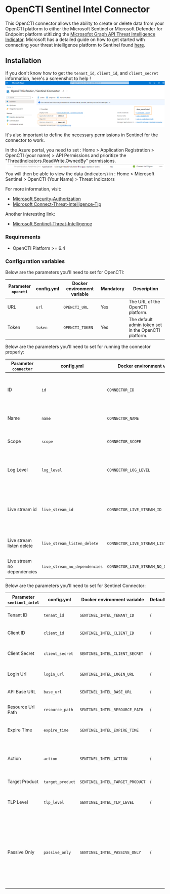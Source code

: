 # OpenCTI Sentinel Intel Connector

This OpenCTI connector allows the ability to create or delete data from your OpenCTI platform to either the Microsoft
Sentinel or Microsoft Defender for Endpoint platform utitlizing
the [Microsofot Graph API Threat Intelligence Indicator](https://learn.microsoft.com/en-us/graph/api/resources/tiindicator?view=graph-rest-beta).
Microsoft has a detailed guide on how to get started with connecting your threat intelligence platform to Sentinel
found [here](https://learn.microsoft.com/en-us/azure/architecture/example-scenario/data/sentinel-threat-intelligence#import-threat-indicators-with-the-platforms-data-connector).

## Installation

If you don't know how to get the `tenant_id`, `client_id`, and `client_secret` information, here's a screenshot to
help !
![Sentinel_variables](./doc/sentinel_info_variables.png)

It's also important to define the necessary permissions in Sentinel for the connector to work.

In the Azure portal, you need to set :
Home > Application Registration > OpenCTI (your name) > API Permissions
and prioritize the "ThreatIndicators.ReadWrite.OwnedBy" permissions.
![Sentinel_permission](./doc/permission_mandatory.png)
You will then be able to view the data (indicators) in :
Home > Microsoft Sentinel > OpenCTI (Your Name) > Threat Indicators

For more information, visit:

- [Microsoft Security-Authorization](https://learn.microsoft.com/en-us/graph/security-authorization)
- [Microsoft Connect-Threat-Intelligence-Tip](https://learn.microsoft.com/en-us/azure/sentinel/connect-threat-intelligence-tip)

Another interesting link:

- [Microsoft Sentinel-Threat-Intelligence](https://learn.microsoft.com/en-us/azure/architecture/example-scenario/data/sentinel-threat-intelligence#import-threat-indicators-with-the-platforms-data-connector)

### Requirements

- OpenCTI Platform >= 6.4

### Configuration variables

Below are the parameters you'll need to set for OpenCTI:

| Parameter `opencti` | config.yml | Docker environment variable | Mandatory | Description                                          |
|---------------------|------------|-----------------------------|-----------|------------------------------------------------------|
| URL                 | `url`      | `OPENCTI_URL`               | Yes       | The URL of the OpenCTI platform.                     |
| Token               | `token`    | `OPENCTI_TOKEN`             | Yes       | The default admin token set in the OpenCTI platform. |

Below are the parameters you'll need to set for running the connector properly:

| Parameter `connector`       | config.yml                    | Docker environment variable             | Default | Mandatory | Example                                | Description                                                                            |
|-----------------------------|-------------------------------|-----------------------------------------|---------|-----------|----------------------------------------|----------------------------------------------------------------------------------------|
| ID                          | `id`                          | `CONNECTOR_ID`                          | /       | Yes       | `fe418972-1b42-42c9-a665-91544c1a9939` | A unique `UUIDv4` identifier for this connector instance.                              |
| Name                        | `name`                        | `CONNECTOR_NAME`                        | /       | Yes       | `Microsoft Sentinel`                   | Full name of the connector : `Microsoft Sentinel`.                                     |
| Scope                       | `scope`                       | `CONNECTOR_SCOPE`                       | /       | Yes       | `sentinel`                             | Must be `sentinel`, not used in this connector.                                        |
| Log Level                   | `log_level`                   | `CONNECTOR_LOG_LEVEL`                   | /       | Yes       | `error`                                | Determines the verbosity of the logs. Options are `debug`, `info`, `warn`, or `error`. |
| Live stream id              | `live_stream_id`              | `CONNECTOR_LIVE_STREAM_ID`              | /       | Yes       | `9f204482-47a4-4fa4-b88b-ff4f390f31dd` | The Live Stream ID of the stream created in the OpenCTI interface. A unique `UUIDv4`.  |
| Live stream listen delete   | `live_stream_listen_delete`   | `CONNECTOR_LIVE_STREAM_LISTEN_DELETE`   | /       | Yes       | `true`                                 | The Live Stream listen delete must be `true`.                                          |
| Live stream no dependencies | `live_stream_no_dependencies` | `CONNECTOR_LIVE_STREAM_NO_DEPENDENCIES` | /       | Yes       | `true`                                 | The Live Stream no dependencies must be `true`.                                        |

Below are the parameters you'll need to set for Sentinel Connector:

| Parameter `sentinel_intel` | config.yml       | Docker environment variable     | Default | Mandatory | Example                       | Description                                                                                                                                                                                                                                                                                                                                                       |
|----------------------------|------------------|---------------------------------|---------|-----------|-------------------------------|-------------------------------------------------------------------------------------------------------------------------------------------------------------------------------------------------------------------------------------------------------------------------------------------------------------------------------------------------------------------|
| Tenant ID                  | `tenant_id`      | `SENTINEL_INTEL_TENANT_ID`      | /       | Yes       | /                             | Your Azure App Tenant ID, see the screenshot to help you find this information.                                                                                                                                                                                                                                                                                   |
| Client ID                  | `client_id`      | `SENTINEL_INTEL_CLIENT_ID`      | /       | Yes       | /                             | Your Azure App Client ID, see the screenshot to help you find this information.                                                                                                                                                                                                                                                                                   |
| Client Secret              | `client_secret`  | `SENTINEL_INTEL_CLIENT_SECRET`  | /       | Yes       | /                             | Your Azure App Client secret, See the screenshot to help you find this information.                                                                                                                                                                                                                                                                               |
| Login Url                  | `login_url`      | `SENTINEL_INTEL_LOGIN_URL`      | /       | Yes       | `https://login.microsoft.com` | Login URL for Microsoft which is `https://login.microsoft.com`                                                                                                                                                                                                                                                                                                    |
| API Base URL               | `base_url`       | `SENTINEL_INTEL_BASE_URL`       | /       | Yes       | `https://graph.microsoft.com` | The resource the API will use which is `https://graph.microsoft.com`                                                                                                                                                                                                                                                                                              |
| Resource Url Path          | `resource_path`  | `SENTINEL_INTEL_RESOURCE_PATH`  | /       | Yes       | `/beta/security/tiIndicators` | The request URL that will be used which is `/beta/security/tiIndicators`                                                                                                                                                                                                                                                                                          |
| Expire Time                | `expire_time`    | `SENTINEL_INTEL_EXPIRE_TIME`    | /       | Yes       | `30`                          | Number of days for your indicator to expire in Sentinel. Suggestion of `30` as a default                                                                                                                                                                                                                                                                          |
| Action                     | `action`         | `SENTINEL_INTEL_ACTION`         | /       | No        | `alert`                       | The action to apply if the indicator is matched from within the targetProduct security tool. Possible values are: `unknown`, `allow`, `block`, `alert`.                                                                                                                                                                                                           |
| Target Product             | `target_product` | `SENTINEL_INTEL_TARGET_PRODUCT` | /       | Yes       | `Azure Sentinel`              | `Azure Sentinel` or `Microsoft Defender ATP`                                                                                                                                                                                                                                                                                                                 |
| TLP Level                  | `tlp_level`      | `SENTINEL_INTEL_TLP_LEVEL`      | /       | No        | `amber`                       | This will overide all TLP values submitted to Sentinel to this. Possible TLP values are `unknown`, `white`, `green`, `amber`, `red`                                                                                                                                                                                                                               |
| Passive Only               | `passive_only`   | `SENTINEL_INTEL_PASSIVE_ONLY`   | /       | No        | `true`                        | Determines if the indicator should trigger an event that is visible to an end-user. When set to `True` security tools will not notify the end user that a ‘hit’ has occurred. This is most often treated as audit or silent mode by security products where they will simply log that a match occurred but will not perform the action. Default value is `False`. |
